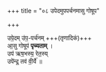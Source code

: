 +++
title = "०८ उपेदमुपपर्चनमासु गोषूप"

+++

उपे॒दम् उ॑प॒-पर्च॑नम् +++(तृणादिकं)+++  
आ॒सु गोषूप॑ **पृच्यताम्** ।  
उप॑ ऋष॒भस्य॒ रेत॒स्य्  
उपे॑न्द्र॒ तव॑ वी॒र्ये॑ ॥
